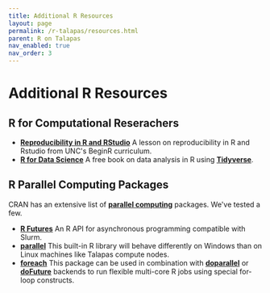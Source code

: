 ```yaml
---
title: Additional R Resources
layout: page
permalink: /r-talapas/resources.html
parent: R on Talapas
nav_enabled: true
nav_order: 3
---
```


# Additional R Resources

## R for Computational Reserachers
-  [**Reproducibility in R and RStudio**](https://unc-libraries-data.github.io/R-Open-Labs/week2_Workflow/R_OpenLabs_Workflow.html) A lesson on reproducibility in R and Rstudio from UNC's BeginR curriculum.
- [**R for Data Science**](https://r4ds.had.co.nz/index.html) A free book on data analysis in R using [**Tidyverse**](https://www.tidyverse.org/).

## R Parallel Computing Packages
CRAN has an extensive list of [**parallel computing**](https://cran.r-project.org/web/views/HighPerformanceComputing.html) packages. 
We've tested a few.

- [**R Futures**](https://cran.r-project.org/web/packages/future/vignettes/future-1-overview.html) An R API for asynchronous programming compatible with Slurm.
- [**parallel**](https://r-universe.dev/manuals/parallel.html) This built-in R library will behave differently on Windows than on Linux machines like Talapas compute nodes.
- [**foreach**](https://cran.r-project.org/web/packages/foreach/vignettes/foreach.html) This package can be used in combination with [**doparallel**](https://cran.r-project.org/web/packages/doFuture/vignettes/doFuture-2-dopar.html) or [**doFuture**](https://cran.r-project.org/web/packages/doFuture/vignettes/doFuture-3-dofuture.html) backends to run flexible multi-core R jobs using special for-loop constructs.


